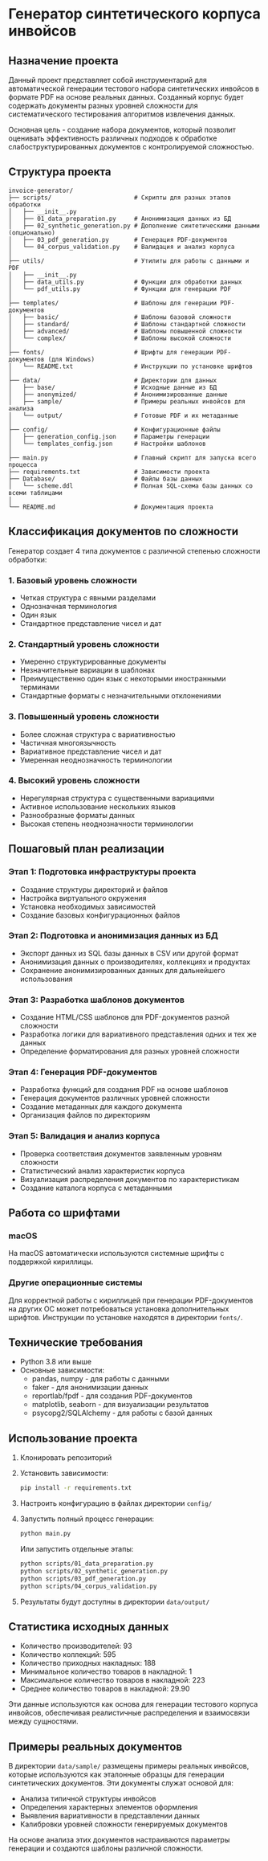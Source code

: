 # Генератор синтетического корпуса инвойсов

## Назначение проекта

Данный проект представляет собой инструментарий для автоматической генерации тестового набора синтетических инвойсов в формате PDF на основе реальных данных. Созданный корпус будет содержать документы разных уровней сложности для систематического тестирования алгоритмов извлечения данных.

Основная цель - создание набора документов, который позволит оценивать эффективность различных подходов к обработке слабоструктурированных документов с контролируемой сложностью.

## Структура проекта

```
invoice-generator/
├── scripts/                       # Скрипты для разных этапов обработки
│   ├── __init__.py
│   ├── 01_data_preparation.py     # Анонимизация данных из БД
│   ├── 02_synthetic_generation.py # Дополнение синтетическими данными (опционально) 
│   ├── 03_pdf_generation.py       # Генерация PDF-документов
│   └── 04_corpus_validation.py    # Валидация и анализ корпуса
│
├── utils/                         # Утилиты для работы с данными и PDF
│   ├── __init__.py
│   ├── data_utils.py              # Функции для обработки данных
│   └── pdf_utils.py               # Функции для генерации PDF
│
├── templates/                     # Шаблоны для генерации PDF-документов
│   ├── basic/                     # Шаблоны базовой сложности
│   ├── standard/                  # Шаблоны стандартной сложности
│   ├── advanced/                  # Шаблоны повышенной сложности
│   └── complex/                   # Шаблоны высокой сложности
│
├── fonts/                         # Шрифты для генерации PDF-документов (для Windows)
│   └── README.txt                 # Инструкции по установке шрифтов
│
├── data/                          # Директории для данных
│   ├── base/                      # Исходные данные из БД
│   ├── anonymized/                # Анонимизированные данные
│   ├── sample/                    # Примеры реальных инвойсов для анализа
│   └── output/                    # Готовые PDF и их метаданные
│
├── config/                        # Конфигурационные файлы
│   ├── generation_config.json     # Параметры генерации
│   └── templates_config.json      # Настройки шаблонов
│
├── main.py                        # Главный скрипт для запуска всего процесса
├── requirements.txt               # Зависимости проекта
├── Database/                      # Файлы базы данных
│   └── scheme.ddl                 # Полная SQL-схема базы данных со всеми таблицами
│
└── README.md                      # Документация проекта
```

## Классификация документов по сложности

Генератор создает 4 типа документов с различной степенью сложности обработки:

### 1. Базовый уровень сложности
- Четкая структура с явными разделами
- Однозначная терминология
- Один язык
- Стандартное представление чисел и дат

### 2. Стандартный уровень сложности
- Умеренно структурированные документы
- Незначительные вариации в шаблонах
- Преимущественно один язык с некоторыми иностранными терминами
- Стандартные форматы с незначительными отклонениями

### 3. Повышенный уровень сложности
- Более сложная структура с вариативностью
- Частичная многоязычность
- Вариативное представление чисел и дат
- Умеренная неоднозначность терминологии

### 4. Высокий уровень сложности
- Нерегулярная структура с существенными вариациями
- Активное использование нескольких языков
- Разнообразные форматы данных
- Высокая степень неоднозначности терминологии

## Пошаговый план реализации

### Этап 1: Подготовка инфраструктуры проекта
- Создание структуры директорий и файлов
- Настройка виртуального окружения
- Установка необходимых зависимостей
- Создание базовых конфигурационных файлов

### Этап 2: Подготовка и анонимизация данных из БД
- Экспорт данных из SQL базы данных в CSV или другой формат
- Анонимизация данных о производителях, коллекциях и продуктах
- Сохранение анонимизированных данных для дальнейшего использования

### Этап 3: Разработка шаблонов документов
- Создание HTML/CSS шаблонов для PDF-документов разной сложности
- Разработка логики для вариативного представления одних и тех же данных
- Определение форматирования для разных уровней сложности

### Этап 4: Генерация PDF-документов
- Разработка функций для создания PDF на основе шаблонов
- Генерация документов различных уровней сложности
- Создание метаданных для каждого документа
- Организация файлов по директориям

### Этап 5: Валидация и анализ корпуса
- Проверка соответствия документов заявленным уровням сложности
- Статистический анализ характеристик корпуса
- Визуализация распределения документов по характеристикам
- Создание каталога корпуса с метаданными

## Работа со шрифтами

### macOS
На macOS автоматически используются системные шрифты с поддержкой кириллицы.

### Другие операционные системы
Для корректной работы с кириллицей при генерации PDF-документов на других ОС может потребоваться установка дополнительных шрифтов. Инструкции по установке находятся в директории `fonts/`.

## Технические требования

- Python 3.8 или выше
- Основные зависимости:
  - pandas, numpy - для работы с данными
  - faker - для анонимизации данных
  - reportlab/fpdf - для создания PDF-документов
  - matplotlib, seaborn - для визуализации результатов
  - psycopg2/SQLAlchemy - для работы с базой данных

## Использование проекта

1. Клонировать репозиторий
2. Установить зависимости:
   ```bash
   pip install -r requirements.txt
   ```
3. Настроить конфигурацию в файлах директории `config/`
4. Запустить полный процесс генерации:
   ```bash
   python main.py
   ```
   
   Или запустить отдельные этапы:
   ```bash
   python scripts/01_data_preparation.py
   python scripts/02_synthetic_generation.py
   python scripts/03_pdf_generation.py
   python scripts/04_corpus_validation.py
   ```
5. Результаты будут доступны в директории `data/output/`

## Статистика исходных данных

- Количество производителей: 93
- Количество коллекций: 595
- Количество приходных накладных: 188
- Минимальное количество товаров в накладной: 1
- Максимальное количество товаров в накладной: 223
- Среднее количество товаров в накладной: 29.90

Эти данные используются как основа для генерации тестового корпуса инвойсов, обеспечивая реалистичные распределения и взаимосвязи между сущностями.

## Примеры реальных документов

В директории `data/sample/` размещены примеры реальных инвойсов, которые используются как эталонные образцы для генерации синтетических документов. Эти документы служат основой для:

- Анализа типичной структуры инвойсов
- Определения характерных элементов оформления
- Выявления вариативности в представлении данных
- Калибровки уровней сложности генерируемых документов

На основе анализа этих документов настраиваются параметры генерации и создаются шаблоны различной сложности.
